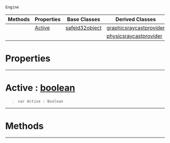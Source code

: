  `Engine`

|Methods|Properties|Base Classes|Derived Classes|
|---|---|---|---|
| |[ Active](https://github.com/PlasmaEngine/PlasmaDocs/blob/master/code_reference/class_reference/raycastprovider.markdown#active-plasma-engine-docum)|[safeid32object](https://github.com/PlasmaEngine/PlasmaDocs/blob/master/code_reference/class_reference/safeid32object.markdown)|[graphicsraycastprovider](https://github.com/PlasmaEngine/PlasmaDocs/blob/master/code_reference/class_reference/graphicsraycastprovider.markdown)|
| | | |[physicsraycastprovider](https://github.com/PlasmaEngine/PlasmaDocs/blob/master/code_reference/class_reference/physicsraycastprovider.markdown)|


 #  Properties


---  
 #  Active : [boolean](https://github.com/PlasmaEngine/PlasmaDocs/blob/master/code_reference/lightning_base_types/boolean.markdown)

> 
> ``` lang=cpp, name=Lightning
> var Active : Boolean


---  
 #  Methods


---  
 

 